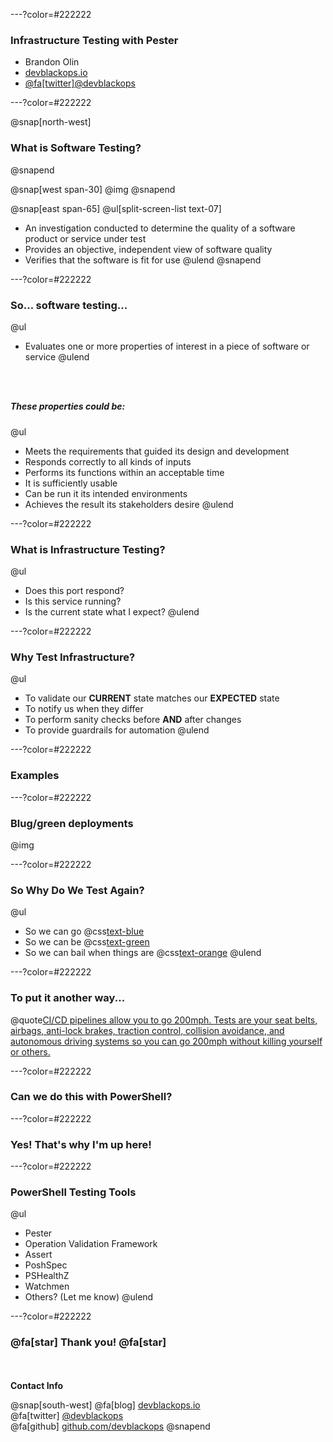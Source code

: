 ---?color=#222222

### Infrastructure Testing with Pester

- Brandon Olin
- [devblackops.io](https://devblackops.io)
- [@fa[twitter]@devblackops](https://twitter.com/devblackops)

---?color=#222222

@snap[north-west]
### What is Software Testing?
@snapend

@snap[west span-30]
@img[](RTPSUG_Infrastructure_Testing/assets/question_mark.png)
@snapend

@snap[east span-65]
@ul[split-screen-list text-07]
- An investigation conducted to determine the quality of a software product or service under test
- Provides an objective, independent view of software quality
- Verifies that the software is fit for use
@ulend
@snapend

---?color=#222222

### So... software testing...

@ul
- Evaluates one or more properties of interest in a piece of software or service
@ulend

### <br>

##### These properties could be:

@ul
- Meets the requirements that guided its design and development
- Responds correctly to all kinds of inputs
- Performs its functions within an acceptable time
- It is sufficiently usable
- Can be run it its intended environments
- Achieves the result its stakeholders desire
@ulend

---?color=#222222

### What is Infrastructure Testing?

@ul
- Does this port respond?
- Is this service running?
- Is the current state what I expect?
@ulend

---?color=#222222

### Why Test Infrastructure?

@ul
- To validate our **CURRENT** state matches our **EXPECTED** state
- To notify us when they differ
- To perform sanity checks before **AND** after changes
- To provide guardrails for automation
@ulend

---?color=#222222

### Examples

---?color=#222222

### Blug/green deployments

@img[](RTPSUG_Infrastructure_Testing/assets/blue_green.jpg)

---?color=#222222

### So Why Do We Test Again?

@ul
- So we can go @css[text-blue](**FAST**)
- So we can be @css[text-green](**SAFE**)
- So we can bail when things are @css[text-orange](**UNSAFE**)
@ulend

---?color=#222222

### To put it another way...

@quote[CI/CD pipelines allow you to go 200mph. Tests are your seat belts, airbags, anti-lock brakes, traction control, collision avoidance, and autonomous driving systems so you can go 200mph without killing yourself or others.](Me)

---?color=#222222

### Can we do this with PowerShell?

---?color=#222222

### Yes! That's why I'm up here!

---?color=#222222

### PowerShell Testing Tools

@ul
- Pester
- Operation Validation Framework
- Assert
- PoshSpec
- PSHealthZ
- Watchmen
- Others? (Let me know)
@ulend

---?color=#222222

### @fa[star] Thank you! @fa[star]

<br><br>**Contact Info**

@snap[south-west]
@fa[blog] [devblackops.io](https://devblackops.io)<br>
@fa[twitter] [@devblackops](https://twitter.com/devblackops)<br>
@fa[github] [github.com/devblackops](https://github.com/devblackops)
@snapend